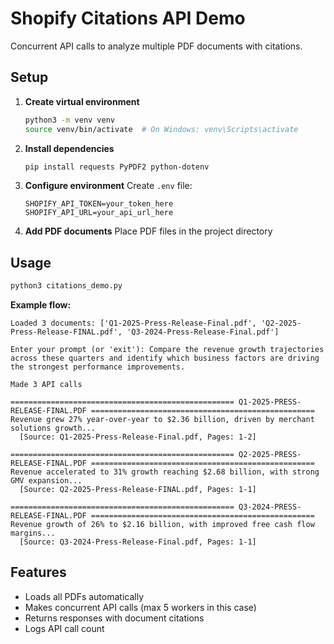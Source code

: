 # Shopify Citations API Demo

Concurrent API calls to analyze multiple PDF documents with citations.

## Setup

1. **Create virtual environment**
   ```bash
   python3 -m venv venv
   source venv/bin/activate  # On Windows: venv\Scripts\activate
   ```

2. **Install dependencies**
   ```bash
   pip install requests PyPDF2 python-dotenv
   ```

3. **Configure environment**
   Create `.env` file:
   ```
   SHOPIFY_API_TOKEN=your_token_here
   SHOPIFY_API_URL=your_api_url_here
   ```

4. **Add PDF documents**
   Place PDF files in the project directory

## Usage

```bash
python3 citations_demo.py
```

**Example flow:**
```
Loaded 3 documents: ['Q1-2025-Press-Release-Final.pdf', 'Q2-2025-Press-Release-FINAL.pdf', 'Q3-2024-Press-Release-Final.pdf']

Enter your prompt (or 'exit'): Compare the revenue growth trajectories across these quarters and identify which business factors are driving the strongest performance improvements.

Made 3 API calls

================================================== Q1-2025-PRESS-RELEASE-FINAL.PDF ==================================================
Revenue grew 27% year-over-year to $2.36 billion, driven by merchant solutions growth...
  [Source: Q1-2025-Press-Release-Final.pdf, Pages: 1-2]

================================================== Q2-2025-PRESS-RELEASE-FINAL.PDF ==================================================
Revenue accelerated to 31% growth reaching $2.68 billion, with strong GMV expansion...
  [Source: Q2-2025-Press-Release-FINAL.pdf, Pages: 1-1]

================================================== Q3-2024-PRESS-RELEASE-FINAL.PDF ==================================================
Revenue growth of 26% to $2.16 billion, with improved free cash flow margins...
  [Source: Q3-2024-Press-Release-Final.pdf, Pages: 1-1]
```

## Features

- Loads all PDFs automatically
- Makes concurrent API calls (max 5 workers in this case)
- Returns responses with document citations
- Logs API call count